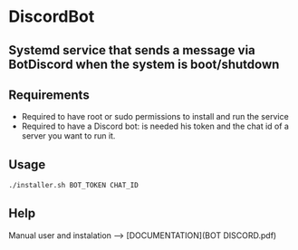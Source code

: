 # DiscordBot
## Systemd service that sends a message via BotDiscord when the system is boot/shutdown

## Requirements
- Required to have root or sudo permissions to install and run the service
- Required to have a Discord bot: is needed his token and the chat id of a server you want to run it.

## Usage
```sh
./installer.sh BOT_TOKEN CHAT_ID
```

## Help
Manual user and instalation --> [DOCUMENTATION](BOT DISCORD.pdf)

